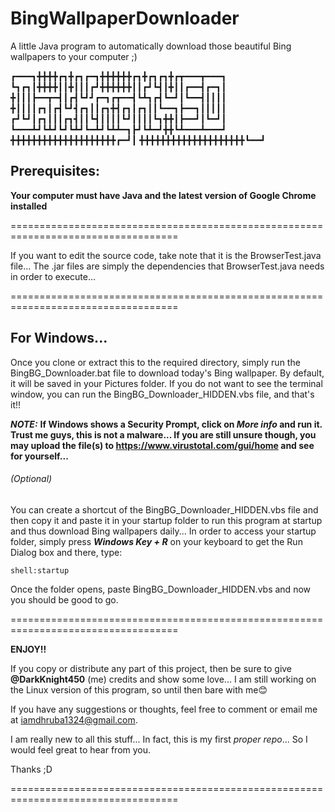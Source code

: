 # BingWallpaperDownloader
A little Java program to automatically download those beautiful Bing wallpapers to your computer ;)

┏━━━┓╋╋╋╋┏┓╋┏┓┏━┓╋╋╋╋╋╋┏┓╋┏┓┏┓╋┏┳━━━┳━━━┓
┗┓┏┓┃╋╋╋╋┃┃╋┃┃┃┏┛╋╋╋╋╋╋┃┃┏┛┗┫┃╋┃┃┏━━┫┏━┓┃
╋┃┃┃┣━━┳━┫┃┏┫┗┛┛┏━┓┏┳━━┫┗┻┓┏┫┗━┛┃┗━━┫┃┃┃┃
╋┃┃┃┃┏┓┃┏┫┗┛┫┏┓┃┃┏┓╋┫┏┓┃┏┓┃┃┗━━┓┣━━┓┃┃┃┃┃
┏┛┗┛┃┏┓┃┃┃┏┓┫┃┃┗┫┃┃┃┃┗┛┃┃┃┃┗┓╋╋┃┣━━┛┃┗━┛┃
┗━━━┻┛┗┻┛┗┛┗┻┛┗━┻┛┗┻┻━┓┣┛┗┻━┛╋╋┗┻━━━┻━━━┛
╋╋╋╋╋╋╋╋╋╋╋╋╋╋╋╋╋╋╋╋┏━┛┃
╋╋╋╋╋╋╋╋╋╋╋╋╋╋╋╋╋╋╋╋┗━━┛

## Prerequisites:
**Your computer must have Java and the latest version of Google Chrome installed**

===================================================================================

If you want to edit the source code, take note that it is the BrowserTest.java file...
The .jar files are simply the dependencies that BrowserTest.java needs in order to execute...

===================================================================================

## For Windows...

Once you clone or extract this to the required directory, simply run the BingBG_Downloader.bat file to
download today's Bing wallpaper. By default, it will be saved in your Pictures folder. If you do not want
to see the terminal window, you can run the BingBG_Downloader_HIDDEN.vbs file, and that's it!!

***NOTE:*** **If Windows shows a Security Prompt, click on _More info_ and run it. Trust me guys, this is not a malware...
If you are still unsure though, you may upload the file(s) to https://www.virustotal.com/gui/home and see for yourself...**

###### (Optional)
You can create a shortcut of the BingBG_Downloader_HIDDEN.vbs file and then copy it and paste it in
your startup folder to run this program at startup and thus download Bing wallpapers daily...
In order to access your startup folder, simply press ***Windows Key + R*** on your keyboard to get the Run
Dialog box and there, type:
```
shell:startup
```
Once the folder opens, paste BingBG_Downloader_HIDDEN.vbs and now you should be good to go.

===================================================================================

**ENJOY!!**

If you copy or distribute any part of this project, then be sure to give **@DarkKnight450** (me) credits
and show some love...
I am still working on the Linux version of this program, so until then bare with me😊

If you have any suggestions or thoughts, feel free to comment or email me at iamdhruba1324@gmail.com.

I am really new to all this stuff... In fact, this is my first _proper repo_... So I would feel great to hear from you.

Thanks ;D

===================================================================================

